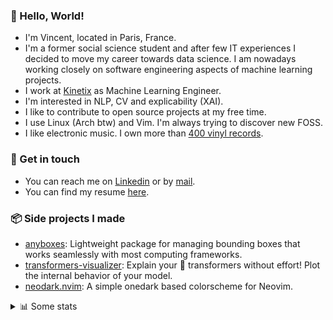 ### 👋 Hello, World!

- I'm Vincent, located in Paris, France.
- I'm a former social science student and after few IT experiences I decided to move my career towards data science. I am nowadays working closely on software engineering aspects of machine learning projects.
- I work at [Kinetix](https://www.kinetix.tech/) as Machine Learning Engineer.
- I'm interested in NLP, CV and explicability (XAI).
- I like to contribute to open source projects at my free time.
- I use Linux (Arch btw) and Vim. I'm always trying to discover new FOSS.
- I like electronic music. I own more than [400 vinyl records](https://www.discogs.com/user/Voigt_Kampff/collection).

### 🔗 Get in touch

- You can reach me on [Linkedin](https://www.linkedin.com/in/vincent-duchauffour-3a9641155/) or by [mail](mailto:vincent.duchauffour@proton.me).
- You can find my resume [here](https://raw.githubusercontent.com/VDuchauffour/resume/main/resume.pdf).

### 📦 Side projects I made

- [anyboxes](https://github.com/VDuchauffour/anyboxes): Lightweight package for managing bounding boxes that works seamlessly with most computing frameworks.
- [transformers-visualizer](https://github.com/VDuchauffour/transformers-visualizer): Explain your 🤗 transformers without effort! Plot the internal behavior of your model. 
- [neodark.nvim](https://github.com/VDuchauffour/neodark.nvim): A simple onedark based colorscheme for Neovim.

<details><summary>📊 Some stats</summary>  
  
<p align="center">
  <img alt="VDuchauffour's github stats" src="https://github-readme-stats.vercel.app/api?username=VDuchauffour&include_all_commits=true&show_icons=true&theme=react"/>
  <br />
  <img alt="VDuchauffour's streak stats" src="https://streak-stats.demolab.com?user=VDuchauffour&theme=react"/>
  <br />
  <img alt="VDuchauffour's language stats" src="https://github-readme-stats.vercel.app/api/top-langs/?username=VDuchauffour&count_private=true&include_all_commits=true&show_icons=true&layout=compact&theme=react"/>
  <!--   <br />
  <img alt="VDuchauffour's Wakatime stats" src="https://github-readme-stats.vercel.app/api/wakatime?username=VDuchauffour&theme=react"/> -->
</p>

#### 🧭 Wakatime stats
<!--START_SECTION:waka-->
![Code Time](http://img.shields.io/badge/Code%20Time-725%20hrs%2017%20mins-blue)

![Lines of code](https://img.shields.io/badge/From%20Hello%20World%20I%27ve%20Written-45.4%20thousand%20lines%20of%20code-blue)

**🐱 My GitHub Data** 

> 📦 36.8 kB Used in GitHub's Storage 
 > 
> 🏆 1,545 Contributions in the Year 2023
 > 
> 🚫 Not Opted to Hire
 > 
> 📜 7 Public Repositories 
 > 
> 🔑 1 Private Repositories 
 > 
**I'm a Night 🦉** 

```text
🌞 Morning                29 commits          ██░░░░░░░░░░░░░░░░░░░░░░░   06.95 % 
🌆 Daytime                137 commits         ████████░░░░░░░░░░░░░░░░░   32.85 % 
🌃 Evening                135 commits         ████████░░░░░░░░░░░░░░░░░   32.37 % 
🌙 Night                  116 commits         ███████░░░░░░░░░░░░░░░░░░   27.82 % 
```
📅 **I'm Most Productive on Wednesday** 

```text
Monday                   98 commits          ██████░░░░░░░░░░░░░░░░░░░   23.50 % 
Tuesday                  46 commits          ███░░░░░░░░░░░░░░░░░░░░░░   11.03 % 
Wednesday                116 commits         ███████░░░░░░░░░░░░░░░░░░   27.82 % 
Thursday                 53 commits          ███░░░░░░░░░░░░░░░░░░░░░░   12.71 % 
Friday                   46 commits          ███░░░░░░░░░░░░░░░░░░░░░░   11.03 % 
Saturday                 14 commits          █░░░░░░░░░░░░░░░░░░░░░░░░   03.36 % 
Sunday                   44 commits          ███░░░░░░░░░░░░░░░░░░░░░░   10.55 % 
```


📊 **This Week I Spent My Time On** 

```text
💬 Programming Languages: 
CSS                      8 mins              █████████████████░░░░░░░░   67.70 % 
Python                   3 mins              ██████░░░░░░░░░░░░░░░░░░░   23.35 % 
Other                    0 secs              █░░░░░░░░░░░░░░░░░░░░░░░░   05.58 % 
sh                       0 secs              ░░░░░░░░░░░░░░░░░░░░░░░░░   01.82 % 
INI                      0 secs              ░░░░░░░░░░░░░░░░░░░░░░░░░   01.56 % 
```


 Last Updated on 24/06/2023 00:46:59 UTC
<!--END_SECTION:waka-->
</details>
